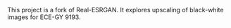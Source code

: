 This project is a fork of Real-ESRGAN. It explores upscaling of black-white images for ECE-GY 9193.


